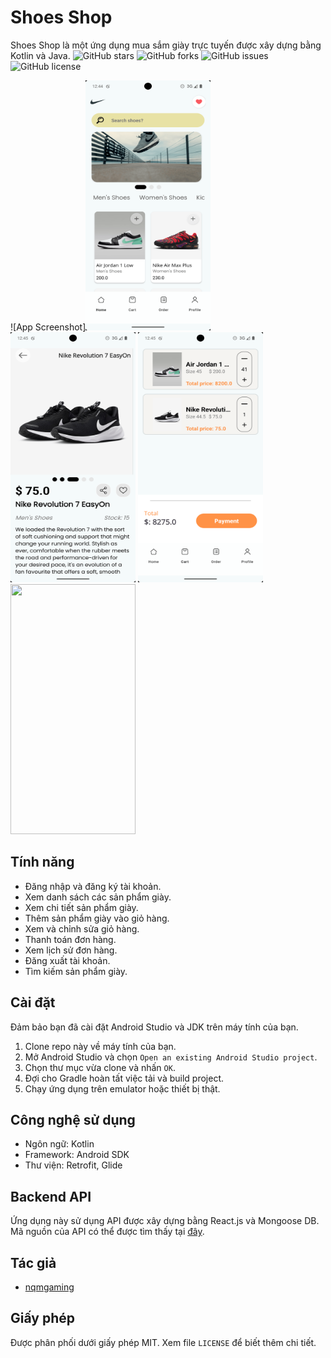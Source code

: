 # Shoes Shop

Shoes Shop là một ứng dụng mua sắm giày trực tuyến được xây dựng bằng Kotlin và Java.
![GitHub stars](https://img.shields.io/github/stars/nqmgaming/shoes-shop)
![GitHub forks](https://img.shields.io/github/forks/nqmgaming/shoes-shop)
![GitHub issues](https://img.shields.io/github/issues/nqmgaming/shoes-shop)
![GitHub license](https://img.shields.io/github/license/nqmgaming/shoes-shop)

![App Screenshot]<img src="./preview/home.png" width="200" height="400" /> <img src="./preview/detail.png" width="200" height="400" /> <img src="./preview/cart.png" width="200" height="400" /> <img src="./preview/order.png" width="200" height="400" />

## Tính năng

- Đăng nhập và đăng ký tài khoản.
- Xem danh sách các sản phẩm giày.
- Xem chi tiết sản phẩm giày.
- Thêm sản phẩm giày vào giỏ hàng.
- Xem và chỉnh sửa giỏ hàng.
- Thanh toán đơn hàng.
- Xem lịch sử đơn hàng.
- Đăng xuất tài khoản.
- Tìm kiếm sản phẩm giày.

## Cài đặt

Đảm bảo bạn đã cài đặt Android Studio và JDK trên máy tính của bạn.

1. Clone repo này về máy tính của bạn.
2. Mở Android Studio và chọn `Open an existing Android Studio project`.
3. Chọn thư mục vừa clone và nhấn `OK`.
4. Đợi cho Gradle hoàn tất việc tải và build project.
5. Chạy ứng dụng trên emulator hoặc thiết bị thật.

## Công nghệ sử dụng

- Ngôn ngữ: Kotlin
- Framework: Android SDK
- Thư viện: Retrofit, Glide

## Backend API

Ứng dụng này sử dụng API được xây dựng bằng React.js và Mongoose DB. Mã nguồn của API có thể được
tìm thấy tại [đây](https://github.com/nqmgaming/shoes-shop-api).

## Tác giả

- [nqmgaming](https://github.com/nqmgaming)

## Giấy phép

Được phân phối dưới giấy phép MIT. Xem file `LICENSE` để biết thêm chi tiết.